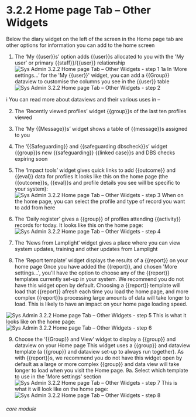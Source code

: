 # 3.2.2 Home page Tab – Other Widgets

Below the diary widget on the left of the screen in the Home page tab are other options for information you can add to the home screen
1. The ‘My {{user}}s’ option adds {{user}}s allocated to you with the &#039;My user&#039; or primary {{staff}}/{{user}} relationship
![Sys Admin 3.2.2 Home page Tab – Other Widgets - step 1](Sys_Admin_3.2.2_Home_page_Tab_–_Other_Widgets_im_1.png)
1a In ‘More settings…’ for the &#039;My {{user}}&#039; widget, you can add a {{Group}} dataview to customise the columns you see in the {{user}} table
![Sys Admin 3.2.2 Home page Tab – Other Widgets - step 2](Sys_Admin_3.2.2_Home_page_Tab_–_Other_Widgets_im_2.png)

ℹ️ You can read more about dataviews and their various uses in –

2. The ‘Recently viewed profiles’ widget {{group}}s of the last ten profiles viewed
3. The ‘My {{Message}}s’ widget shows a table of {{message}}s assigned to you
4. The ‘{{Safeguarding}} and {{safeguarding dbscheck}}s’ widget {{group}}s new {{safeguarding}} {{linked case}}s and DBS checks expiring soon
5. The ‘Impact tools’ widget gives quick links to add {{outcome}} and {{eval}} data for profiles
It looks like this on the home page (the {{outcome}}s, {{eval}}s and profile details you see will be specific to your system):
![Sys Admin 3.2.2 Home page Tab – Other Widgets - step 3](Sys_Admin_3.2.2_Home_page_Tab_–_Other_Widgets_im_3.png)
When on the home page, you can select the profile and type of record you want to add from here
6. The ‘Daily register’ gives a {{group}} of profiles attending {{activity}} records for today. It looks like this on the home page:
![Sys Admin 3.2.2 Home page Tab – Other Widgets - step 4](Sys_Admin_3.2.2_Home_page_Tab_–_Other_Widgets_im_4.png)
7. The ‘News from Lamplight‘ widget gives a place where you can view system updates, training and other updates from Lamplight

8. The ‘Report template’ widget displays the results of a {{report}} on your home page
Once you have added the {{report}}, and chosen &#039;More settings...&#039;, you&#039;ll have the option to choose any of the {{report}} templates currently set-up in your system.
We recommend you do not have this widget open by default. Choosing a {{report}} template will load that {{report}} afresh each time you load the home page, and more complex {{report}}s processing large amounts of data will take longer to load. This is likely to have an impact on your home page loading speed.

![Sys Admin 3.2.2 Home page Tab – Other Widgets - step 5](Sys_Admin_3.2.2_Home_page_Tab_–_Other_Widgets_im_5.png)
This is what it looks like on the home page:
![Sys Admin 3.2.2 Home page Tab – Other Widgets - step 6](Sys_Admin_3.2.2_Home_page_Tab_–_Other_Widgets_im_6.png)

9. Choose the ‘{{Group}} and View’ widget to display a {{group}} and dataview on your Home page
This widget uses a {{group}} and dataview template (a {{group}} and dataview set-up to always run together).
As with {{report}}s, we recommend you do not have this widget open by default as a large or more complex {{group}} and data view will take longer to load when you visit the Home page.
9a. Select which template to use in the &#039;More settings&#039; section
![Sys Admin 3.2.2 Home page Tab – Other Widgets - step 7](Sys_Admin_3.2.2_Home_page_Tab_–_Other_Widgets_im_7.png)
This is what it will look like on the home page:
![Sys Admin 3.2.2 Home page Tab – Other Widgets - step 8](Sys_Admin_3.2.2_Home_page_Tab_–_Other_Widgets_im_8.png)


###### core module